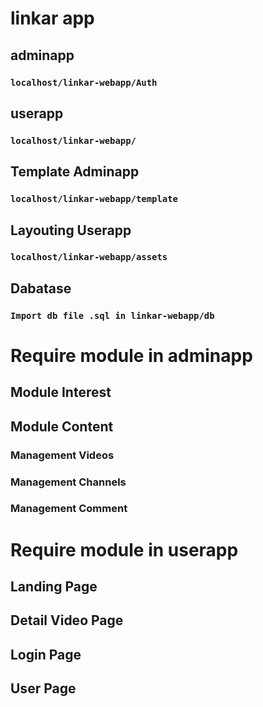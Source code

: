 # linkar app

## adminapp
### `localhost/linkar-webapp/Auth`

## userapp
### `localhost/linkar-webapp/`

## Template Adminapp
### `localhost/linkar-webapp/template`

## Layouting Userapp
### `localhost/linkar-webapp/assets`

## Dabatase
### `Import db file .sql in linkar-webapp/db`


# Require module in adminapp

## Module Interest

## Module Content
### Management Videos
### Management Channels
### Management Comment

# Require module in userapp

## Landing Page
## Detail Video Page
## Login Page
## User Page
